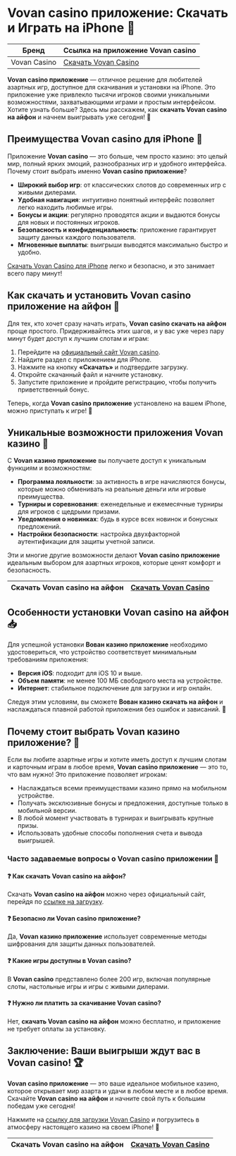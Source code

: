 # Vovan casino приложение: Скачать и Играть на iPhone 🎰

| Бренд        | Ссылка на приложение Vovan casino |
|--------------|-----------------------------------|
| Vovan Casino | [Скачать Vovan Casino](https://vovan.site/d098ab058) |

**Vovan casino приложение** — отличное решение для любителей азартных игр, доступное для скачивания и установки на iPhone. Это приложение уже привлекло тысячи игроков своими уникальными возможностями, захватывающими играми и простым интерфейсом. Хотите узнать больше? Здесь мы расскажем, как **скачать Vovan casino на айфон** и начнем выигрывать уже сегодня! 🤑

## Преимущества Vovan casino для iPhone 🎲

Приложение **Vovan casino** — это больше, чем просто казино: это целый мир, полный ярких эмоций, разнообразных игр и удобного интерфейса. Почему стоит выбрать именно **Vovan casino приложение**?

- **Широкий выбор игр**: от классических слотов до современных игр с живыми дилерами.
- **Удобная навигация**: интуитивно понятный интерфейс позволяет легко находить любимые игры.
- **Бонусы и акции**: регулярно проводятся акции и выдаются бонусы для новых и постоянных игроков.
- **Безопасность и конфиденциальность**: приложение гарантирует защиту данных каждого пользователя.
- **Мгновенные выплаты**: выигрыши выводятся максимально быстро и удобно.

[Скачать Vovan Casino для iPhone](https://vovan.site/d098ab058) легко и безопасно, и это занимает всего пару минут!

## Как скачать и установить Vovan casino приложение на айфон 📲

Для тех, кто хочет сразу начать играть, **Vovan casino скачать на айфон** проще простого. Придерживайтесь этих шагов, и у вас уже через пару минут будет доступ к лучшим слотам и играм:

1. Перейдите на [официальный сайт Vovan casino](https://vovan.site/d098ab058).
2. Найдите раздел с приложением для iPhone.
3. Нажмите на кнопку **«Скачать»** и подтвердите загрузку.
4. Откройте скачанный файл и начните установку.
5. Запустите приложение и пройдите регистрацию, чтобы получить приветственный бонус.

Теперь, когда **Vovan casino приложение** установлено на вашем iPhone, можно приступать к игре! 🌟

## Уникальные возможности приложения Vovan казино 🎰

С **Vovan казино приложение** вы получаете доступ к уникальным функциям и возможностям:

- **Программа лояльности**: за активность в игре начисляются бонусы, которые можно обменивать на реальные деньги или игровые преимущества.
- **Турниры и соревнования**: еженедельные и ежемесячные турниры для игроков с щедрыми призами.
- **Уведомления о новинках**: будь в курсе всех новинок и бонусных предложений.
- **Настройки безопасности**: настройка двухфакторной аутентификации для защиты учетной записи.
  
Эти и многие другие возможности делают **Vovan casino приложение** идеальным выбором для азартных игроков, которые ценят комфорт и безопасность.

| Скачать Vovan casino на айфон | [Скачать Vovan Casino](https://vovan.site/d098ab058) |
|-------------------------------|-------------------------------------------------------|

## Особенности установки Vovan casino на айфон 📥

Для успешной установки **Вован казино приложение** необходимо удостовериться, что устройство соответствует минимальным требованиям приложения:

- **Версия iOS**: подходит для iOS 10 и выше.
- **Объем памяти**: не менее 100 МБ свободного места на устройстве.
- **Интернет**: стабильное подключение для загрузки и игр онлайн.

Следуя этим условиям, вы сможете **Вован казино скачать на айфон** и наслаждаться плавной работой приложения без ошибок и зависаний. 🎉

## Почему стоит выбрать Vovan казино приложение? 🎰

Если вы любите азартные игры и хотите иметь доступ к лучшим слотам и карточным играм в любое время, **Vovan casino приложение** — это то, что вам нужно! Это приложение позволяет игрокам:

- Наслаждаться всеми преимуществами казино прямо на мобильном устройстве.
- Получать эксклюзивные бонусы и предложения, доступные только в мобильной версии.
- В любой момент участвовать в турнирах и выигрывать крупные призы.
- Использовать удобные способы пополнения счета и вывода выигрышей.

### Часто задаваемые вопросы о Vovan casino приложении 🧐

#### ❓ Как скачать Vovan casino на айфон?
Скачать **Vovan casino на айфон** можно через официальный сайт, перейдя по [ссылке на загрузку](https://vovan.site/d098ab058).

#### ❓ Безопасно ли Vovan casino приложение?
Да, **Vovan казино приложение** использует современные методы шифрования для защиты данных пользователей.

#### ❓ Какие игры доступны в Vovan casino?
В **Vovan casino** представлено более 200 игр, включая популярные слоты, настольные игры и игры с живыми дилерами.

#### ❓ Нужно ли платить за скачивание Vovan casino?
Нет, **скачать Vovan casino на айфон** можно бесплатно, и приложение не требует оплаты за установку.

## Заключение: Ваши выигрыши ждут вас в Vovan casino! 🏆

**Vovan casino приложение** — это ваше идеальное мобильное казино, которое открывает мир азарта и удачи в любом месте и в любое время. Скачайте **Vovan casino на айфон** и начните свой путь к большим победам уже сегодня! 

Нажмите на [ссылку для загрузки Vovan Casino](https://vovan.site/d098ab058) и погрузитесь в атмосферу настоящего казино на своем iPhone! 🎉

| Скачать Vovan casino на айфон | [Скачать Vovan Casino](https://vovan.site/d098ab058) |
|-------------------------------|-------------------------------------------------------|
